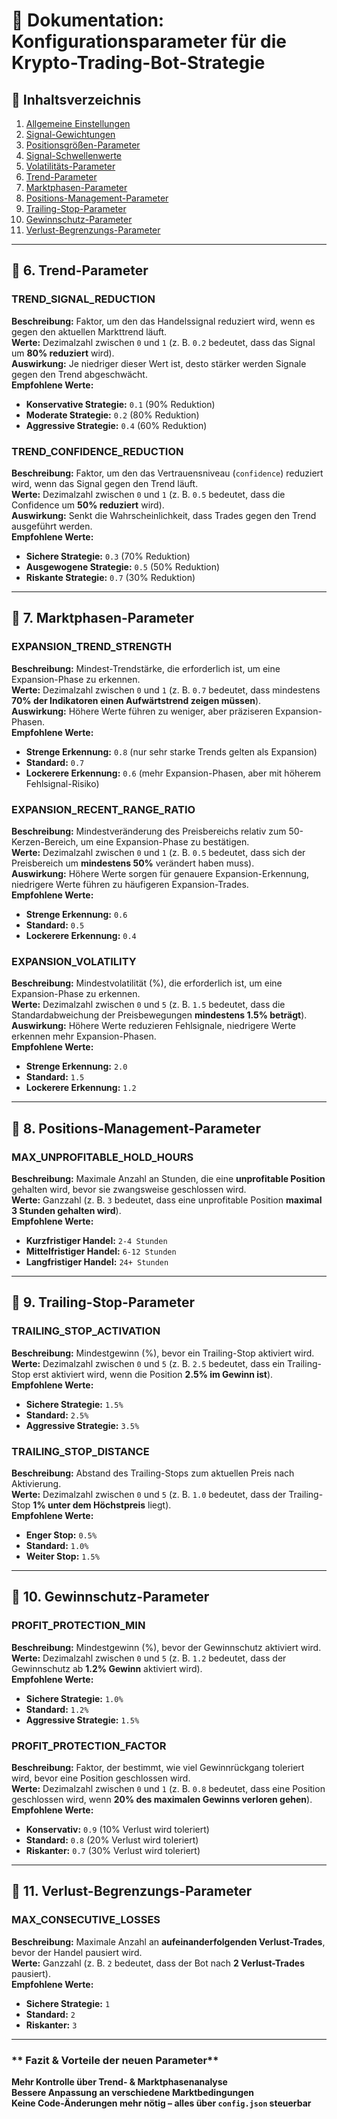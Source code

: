 # **📄 Dokumentation: Konfigurationsparameter für die Krypto-Trading-Bot-Strategie**  

## **📌 Inhaltsverzeichnis**  
1. [Allgemeine Einstellungen](#allgemeine-einstellungen)  
2. [Signal-Gewichtungen](#signal-gewichtungen)  
3. [Positionsgrößen-Parameter](#positionsgrößen-parameter)  
4. [Signal-Schwellenwerte](#signal-schwellenwerte)  
5. [Volatilitäts-Parameter](#volatilitäts-parameter)  
6. [Trend-Parameter](#trend-parameter)  
7. [Marktphasen-Parameter](#marktphasen-parameter)  
8. [Positions-Management-Parameter](#positions-management-parameter)  
9. [Trailing-Stop-Parameter](#trailing-stop-parameter)  
10. [Gewinnschutz-Parameter](#gewinnschutz-parameter)  
11. [Verlust-Begrenzungs-Parameter](#verlust-begrenzungs-parameter)  

---

## **📌 6. Trend-Parameter**  

### **TREND_SIGNAL_REDUCTION**  
**Beschreibung:** Faktor, um den das Handelssignal reduziert wird, wenn es gegen den aktuellen Markttrend läuft.  
**Werte:** Dezimalzahl zwischen `0` und `1` (z. B. `0.2` bedeutet, dass das Signal um **80% reduziert** wird).  
**Auswirkung:** Je niedriger dieser Wert ist, desto stärker werden Signale gegen den Trend abgeschwächt.  
**Empfohlene Werte:**  
- **Konservative Strategie:** `0.1` (90% Reduktion)  
- **Moderate Strategie:** `0.2` (80% Reduktion)  
- **Aggressive Strategie:** `0.4` (60% Reduktion)  

### **TREND_CONFIDENCE_REDUCTION**  
**Beschreibung:** Faktor, um den das Vertrauensniveau (`confidence`) reduziert wird, wenn das Signal gegen den Trend läuft.  
**Werte:** Dezimalzahl zwischen `0` und `1` (z. B. `0.5` bedeutet, dass die Confidence um **50% reduziert** wird).  
**Auswirkung:** Senkt die Wahrscheinlichkeit, dass Trades gegen den Trend ausgeführt werden.  
**Empfohlene Werte:**  
- **Sichere Strategie:** `0.3` (70% Reduktion)  
- **Ausgewogene Strategie:** `0.5` (50% Reduktion)  
- **Riskante Strategie:** `0.7` (30% Reduktion)  

---

## **📌 7. Marktphasen-Parameter**  

### **EXPANSION_TREND_STRENGTH**  
**Beschreibung:** Mindest-Trendstärke, die erforderlich ist, um eine Expansion-Phase zu erkennen.  
**Werte:** Dezimalzahl zwischen `0` und `1` (z. B. `0.7` bedeutet, dass mindestens **70% der Indikatoren einen Aufwärtstrend zeigen müssen**).  
**Auswirkung:** Höhere Werte führen zu weniger, aber präziseren Expansion-Phasen.  
**Empfohlene Werte:**  
- **Strenge Erkennung:** `0.8` (nur sehr starke Trends gelten als Expansion)  
- **Standard:** `0.7`  
- **Lockerere Erkennung:** `0.6` (mehr Expansion-Phasen, aber mit höherem Fehlsignal-Risiko)  

### **EXPANSION_RECENT_RANGE_RATIO**  
**Beschreibung:** Mindestveränderung des Preisbereichs relativ zum 50-Kerzen-Bereich, um eine Expansion-Phase zu bestätigen.  
**Werte:** Dezimalzahl zwischen `0` und `1` (z. B. `0.5` bedeutet, dass sich der Preisbereich um **mindestens 50%** verändert haben muss).  
**Auswirkung:** Höhere Werte sorgen für genauere Expansion-Erkennung, niedrigere Werte führen zu häufigeren Expansion-Trades.  
**Empfohlene Werte:**  
- **Strenge Erkennung:** `0.6`  
- **Standard:** `0.5`  
- **Lockerere Erkennung:** `0.4`  

### **EXPANSION_VOLATILITY**  
**Beschreibung:** Mindestvolatilität (%), die erforderlich ist, um eine Expansion-Phase zu erkennen.  
**Werte:** Dezimalzahl zwischen `0` und `5` (z. B. `1.5` bedeutet, dass die Standardabweichung der Preisbewegungen **mindestens 1.5% beträgt**).  
**Auswirkung:** Höhere Werte reduzieren Fehlsignale, niedrigere Werte erkennen mehr Expansion-Phasen.  
**Empfohlene Werte:**  
- **Strenge Erkennung:** `2.0`  
- **Standard:** `1.5`  
- **Lockerere Erkennung:** `1.2`  

---

## **📌 8. Positions-Management-Parameter**  

### **MAX_UNPROFITABLE_HOLD_HOURS**  
**Beschreibung:** Maximale Anzahl an Stunden, die eine **unprofitable Position** gehalten wird, bevor sie zwangsweise geschlossen wird.  
**Werte:** Ganzzahl (z. B. `3` bedeutet, dass eine unprofitable Position **maximal 3 Stunden gehalten wird**).  
**Empfohlene Werte:**  
- **Kurzfristiger Handel:** `2-4 Stunden`  
- **Mittelfristiger Handel:** `6-12 Stunden`  
- **Langfristiger Handel:** `24+ Stunden`  

---

## **📌 9. Trailing-Stop-Parameter**  

### **TRAILING_STOP_ACTIVATION**  
**Beschreibung:** Mindestgewinn (%), bevor ein Trailing-Stop aktiviert wird.  
**Werte:** Dezimalzahl zwischen `0` und `5` (z. B. `2.5` bedeutet, dass ein Trailing-Stop erst aktiviert wird, wenn die Position **2.5% im Gewinn ist**).  
**Empfohlene Werte:**  
- **Sichere Strategie:** `1.5%`  
- **Standard:** `2.5%`  
- **Aggressive Strategie:** `3.5%`  

### **TRAILING_STOP_DISTANCE**  
**Beschreibung:** Abstand des Trailing-Stops zum aktuellen Preis nach Aktivierung.  
**Werte:** Dezimalzahl zwischen `0` und `5` (z. B. `1.0` bedeutet, dass der Trailing-Stop **1% unter dem Höchstpreis** liegt).  
**Empfohlene Werte:**  
- **Enger Stop:** `0.5%`  
- **Standard:** `1.0%`  
- **Weiter Stop:** `1.5%`  

---

## **📌 10. Gewinnschutz-Parameter**  

### **PROFIT_PROTECTION_MIN**  
**Beschreibung:** Mindestgewinn (%), bevor der Gewinnschutz aktiviert wird.  
**Werte:** Dezimalzahl zwischen `0` und `5` (z. B. `1.2` bedeutet, dass der Gewinnschutz ab **1.2% Gewinn** aktiviert wird).  
**Empfohlene Werte:**  
- **Sichere Strategie:** `1.0%`  
- **Standard:** `1.2%`  
- **Aggressive Strategie:** `1.5%`  

### **PROFIT_PROTECTION_FACTOR**  
**Beschreibung:** Faktor, der bestimmt, wie viel Gewinnrückgang toleriert wird, bevor eine Position geschlossen wird.  
**Werte:** Dezimalzahl zwischen `0` und `1` (z. B. `0.8` bedeutet, dass eine Position geschlossen wird, wenn **20% des maximalen Gewinns verloren gehen**).  
**Empfohlene Werte:**  
- **Konservativ:** `0.9` (10% Verlust wird toleriert)  
- **Standard:** `0.8` (20% Verlust wird toleriert)  
- **Riskanter:** `0.7` (30% Verlust wird toleriert)  

---

## **📌 11. Verlust-Begrenzungs-Parameter**  

### **MAX_CONSECUTIVE_LOSSES**  
**Beschreibung:** Maximale Anzahl an **aufeinanderfolgenden Verlust-Trades**, bevor der Handel pausiert wird.  
**Werte:** Ganzzahl (z. B. `2` bedeutet, dass der Bot nach **2 Verlust-Trades** pausiert).  
**Empfohlene Werte:**  
- **Sichere Strategie:** `1`  
- **Standard:** `2`  
- **Riskanter:** `3`  

---

### ** Fazit & Vorteile der neuen Parameter**  
 **Mehr Kontrolle über Trend- & Marktphasenanalyse**  
 **Bessere Anpassung an verschiedene Marktbedingungen**  
 **Keine Code-Änderungen mehr nötig – alles über `config.json` steuerbar**  
